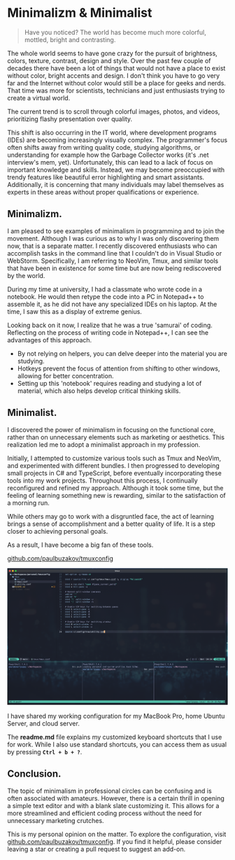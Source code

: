 # Minimalizm & Minimalist

> Have you noticed? The world has become much more colorful, mottled, bright and contrasting.

The whole world seems to have gone crazy for the pursuit of brightness, colors, texture, contrast, design and style. Over the past few couple of decades there have been a lot of things that would not have a place to exist without color, bright accents and design. I don't think you have to go very far and the Internet without color would still be a place for geeks and nerds. That time was more for scientists, technicians and just enthusiasts trying to create a virtual world.

The current trend is to scroll through colorful images, photos, and videos, prioritizing flashy presentation over quality.

This shift is also occurring in the IT world, where development programs (IDEs) are becoming increasingly visually complex. The programmer's focus often shifts away from writing quality code, studying algorithms, or understanding for example how the Garbage Collector works (it's .net interview's mem, yet). Unfortunately, this can lead to a lack of focus on important knowledge and skills. Instead, we may become preoccupied with trendy features like beautiful error highlighting and smart assistants. Additionally, it is concerning that many individuals may label themselves as experts in these areas without proper qualifications or experience.

## Minimalizm.

I am pleased to see examples of minimalism in programming and to join the movement. Although I was curious as to why I was only discovering them now, that is a separate matter. I recently discovered enthusiasts who can accomplish tasks in the command line that I couldn't do in Visual Studio or WebStorm. Specifically, I am referring to NeoVim, Tmux, and similar tools that have been in existence for some time but are now being rediscovered by the world.

During my time at university, I had a classmate who wrote code in a notebook. He would then retype the code into a PC in Notepad++ to assemble it, as he did not have any specialized IDEs on his laptop. At the time, I saw this as a display of extreme genius.

Looking back on it now, I realize that he was a true 'samurai' of coding. Reflecting on the process of writing code in Notepad++, I can see the advantages of this approach.

- By not relying on helpers, you can delve deeper into the material you are studying.
- Hotkeys prevent the focus of attention from shifting to other windows, allowing for better concentration.
- Setting up this 'notebook' requires reading and studying a lot of material, which also helps develop critical thinking skills.

## Minimalist.

I discovered the power of minimalism in focusing on the functional core, rather than on unnecessary elements such as marketing or aesthetics. This realization led me to adopt a minimalist approach in my profession.

Initially, I attempted to customize various tools such as Tmux and NeoVim, and experimented with different bundles. I then progressed to developing small projects in C# and TypeScript, before eventually incorporating these tools into my work projects. Throughout this process, I continually reconfigured and refined my approach. Although it took some time, but the feeling of learning something new is rewarding, similar to the satisfaction of a morning run.

While others may go to work with a disgruntled face, the act of learning brings a sense of accomplishment and a better quality of life. It is a step closer to achieving personal goals.

As a result, I have become a big fan of these tools.

[github.com/paulbuzakov/tmuxconfig](https://github.com/paulbuzakov/tmuxconfig)

![screen1.png](screen1.png)

I have shared my working configuration for my MacBook Pro, home Ubuntu Server, and cloud server.

The **readme.md** file explains my customized keyboard shortcuts that I use for work. While I also use standard shortcuts, you can access them as usual by pressing **`Ctrl + b + ?`**.

## Conclusion.

The topic of minimalism in professional circles can be confusing and is often associated with amateurs. However, there is a certain thrill in opening a simple text editor and with a blank slate customizing it. This allows for a more streamlined and efficient coding process without the need for unnecessary marketing crutches.

This is my personal opinion on the matter. To explore the configuration, visit [github.com/paulbuzakov/tmuxconfig](https://github.com/paulbuzakov/tmuxconfig). If you find it helpful, please consider leaving a star or creating a pull request to suggest an add-on.
